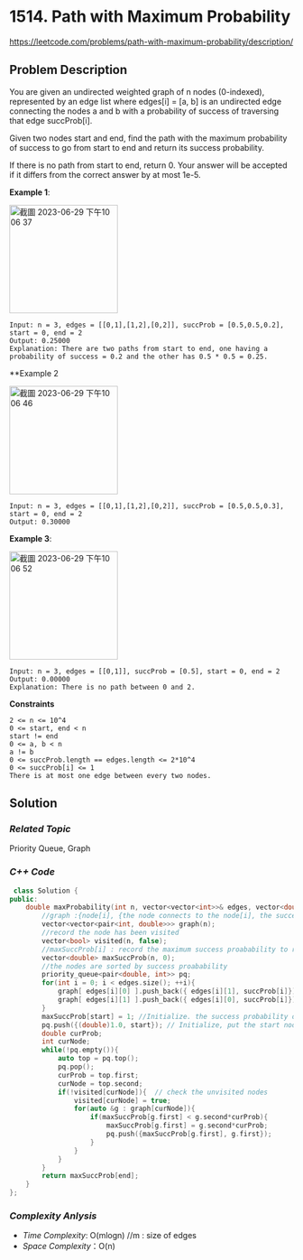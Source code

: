 # 1514. Path with Maximum Probability
https://leetcode.com/problems/path-with-maximum-probability/description/

## Problem Description

You are given an undirected weighted graph of n nodes (0-indexed), represented by an edge list where edges[i] = [a, b] is an undirected edge connecting the nodes a and b with a probability of success of traversing that edge succProb[i].

Given two nodes start and end, find the path with the maximum probability of success to go from start to end and return its success probability.

If there is no path from start to end, return 0. Your answer will be accepted if it differs from the correct answer by at most 1e-5.



**Example 1**:

<img width="192" alt="截圖 2023-06-29 下午10 06 37" src="https://github.com/Eddiecc06/LeetCode/assets/18256877/b02d1cc0-e1d7-400a-8426-532dd54c56eb">

```
Input: n = 3, edges = [[0,1],[1,2],[0,2]], succProb = [0.5,0.5,0.2], start = 0, end = 2
Output: 0.25000
Explanation: There are two paths from start to end, one having a probability of success = 0.2 and the other has 0.5 * 0.5 = 0.25.

```
**Example 2

<img width="192" alt="截圖 2023-06-29 下午10 06 46" src="https://github.com/Eddiecc06/LeetCode/assets/18256877/502b46f0-fe5a-4f46-bf26-5fa0b8451996">

```
Input: n = 3, edges = [[0,1],[1,2],[0,2]], succProb = [0.5,0.5,0.3], start = 0, end = 2
Output: 0.30000
```
**Example 3**:

<img width="192" alt="截圖 2023-06-29 下午10 06 52" src="https://github.com/Eddiecc06/LeetCode/assets/18256877/49a09352-5c64-43c1-8971-8a763186639e">

```
Input: n = 3, edges = [[0,1]], succProb = [0.5], start = 0, end = 2
Output: 0.00000
Explanation: There is no path between 0 and 2.
```

**Constraints**
```
2 <= n <= 10^4
0 <= start, end < n
start != end
0 <= a, b < n
a != b
0 <= succProb.length == edges.length <= 2*10^4
0 <= succProb[i] <= 1
There is at most one edge between every two nodes.
```

## Solution

### _Related Topic_
   Priority Queue, Graph

### _C++ Code_
```cpp
 class Solution {
public:
    double maxProbability(int n, vector<vector<int>>& edges, vector<double>& succProb, int start, int end) {
        //graph :{node[i], {the node connects to the node[i], the success probability} }
        vector<vector<pair<int, double>>> graph(n);
        //record the node has been visited
        vector<bool> visited(n, false);
        //maxSuccProb[i] : record the maximum success proabability to reach node[i] from node[start]
        vector<double> maxSuccProb(n, 0);
        //the nodes are sorted by success proabability
        priority_queue<pair<double, int>> pq;
        for(int i = 0; i < edges.size(); ++i){
            graph[ edges[i][0] ].push_back({ edges[i][1], succProb[i]});
            graph[ edges[i][1] ].push_back({ edges[i][0], succProb[i]});
        }
        maxSuccProb[start] = 1; //Initialize. the success probability of node[start] is 1
        pq.push({(double)1.0, start}); // Initialize, put the start node into priority queue
        double curProb;
        int curNode;
        while(!pq.empty()){
            auto top = pq.top();
            pq.pop();
            curProb = top.first;
            curNode = top.second;
            if(!visited[curNode]){  // check the unvisited nodes
                visited[curNode] = true;
                for(auto &g : graph[curNode]){
                    if(maxSuccProb[g.first] < g.second*curProb){
                        maxSuccProb[g.first] = g.second*curProb;
                        pq.push({maxSuccProb[g.first], g.first});
                    }
                }
            }
        }
        return maxSuccProb[end];
    }
};
```

### _Complexity Anlysis_
- _Time Complexity_: O(mlogn) //m : size of edges
- _Space Complexity_：O(n) 
